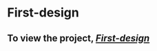 # First-design
## To view the project, ***[First-design](https://abd-elrahman604.github.io/First-design/)***
